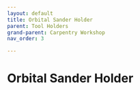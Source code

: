 ```yaml
---
layout: default
title: Orbital Sander Holder
parent: Tool Holders
grand-parent: Carpentry Workshop
nav_order: 3

---
```


# Orbital Sander Holder